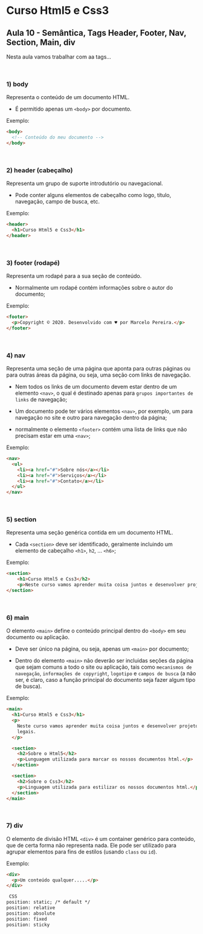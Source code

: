 # Curso Html5 e Css3


## Aula 10 - Semântica, Tags Header, Footer, Nav, Section, Main, div

Nesta aula vamos trabalhar com aa tags...

<br>

### 1) body

Representa o conteúdo de um documento HTML.

- É permitido apenas um `<body>` por documento.

Exemplo:

```html
<body>
  <!-- Conteúdo do meu documento -->
</body>
```

<br>

### 2) header (cabeçalho)

Representa um grupo de suporte introdutório ou navegacional.

- Pode conter alguns elementos de cabeçalho como logo, título, navegação, campo de busca, etc.

Exemplo:

```html
<header>
  <h1>Curso Html5 e Css3</h1>
</header>
```

<br>

### 3) footer (rodapé)

Representa um rodapé para a sua seção de conteúdo.

- Normalmente um rodapé contém informações sobre o autor do documento;

Exemplo:

```html
<footer>
  <p>Copyright © 2020. Desenvolvido com ♥ por Marcelo Pereira.</p>
</footer>
```

<br>

### 4) nav

Representa uma seção de uma página que aponta para outras páginas ou para outras áreas da página, ou seja, uma seção com links de navegação.

- Nem todos os links de um documento devem estar dentro de um elemento `<nav>`, o qual é destinado apenas para `grupos importantes de links` de navegação;

- Um documento pode ter vários elementos `<nav>`, por exemplo, um para navegação no site e outro para navegação dentro da página;

- normalmente o elemento `<footer>` contém uma lista de links que não precisam estar em uma `<nav>`;

Exemplo:

```html
<nav>
  <ul>
    <li><a href="#">Sobre nós</a></li>
    <li><a href="#">Serviços</a></li>
    <li><a href="#">Contato</a></li>
  </ul>
</nav>
```

<br>

### 5) section

Representa uma seção genérica contida em um documento HTML.

- Cada `<section>` deve ser identificado, geralmente incluindo um elemento de cabeçalho `<h1>`, `h2`, ... `<h6>`;

Exemplo:

```html
<section>
    <h1>Curso Html5 e Css3</h2>
    <p>Neste curso vamos aprender muita coisa juntos e desenvolver projetos bem legais.</p>
</section>
```

<br>

### 6) main

O elemento `<main>` define o conteúdo principal dentro do `<body>` em seu documento ou aplicação.

- Deve ser único na página, ou seja, apenas um `<main>` por documento;

- Dentro do elemento `<main>` não deverão ser incluidas seções da página que sejam comuns a todo o site ou aplicação, tais como `mecanismos de navegação`, `informações de copyright`, `logotipo` e `campos de busca` (a não ser, é claro, caso a função principal do documento seja fazer algum tipo de busca).

Exemplo:

```html
<main>
  <h1>Curso Html5 e Css3</h1>
  <p>
    Neste curso vamos aprender muita coisa juntos e desenvolver projetos bem
    legais.
  </p>

  <section>
    <h2>Sobre o Html5</h2>
    <p>Lunguagem utilizada para marcar os nossos documentos html.</p>
  </section>

  <section>
    <h2>Sobre o Css3</h2>
    <p>Linguagem utilizada para estilizar os nossos documentos html.</p>
  </section>
</main>
```

<br>

### 7) div

O elemento de divisão HTML `<div>` é um container genérico para conteúdo, que de certa forma não representa nada. Ele pode ser utilizado para agrupar elementos para fins de estilos (usando `class` ou `id`).

Exemplo:

```html
<div>
  <p>Um conteúdo qualquer.....</p>
</div>

 CSS
position: static; /* default */
position: relative
position: absolute
position: fixed
position: sticky